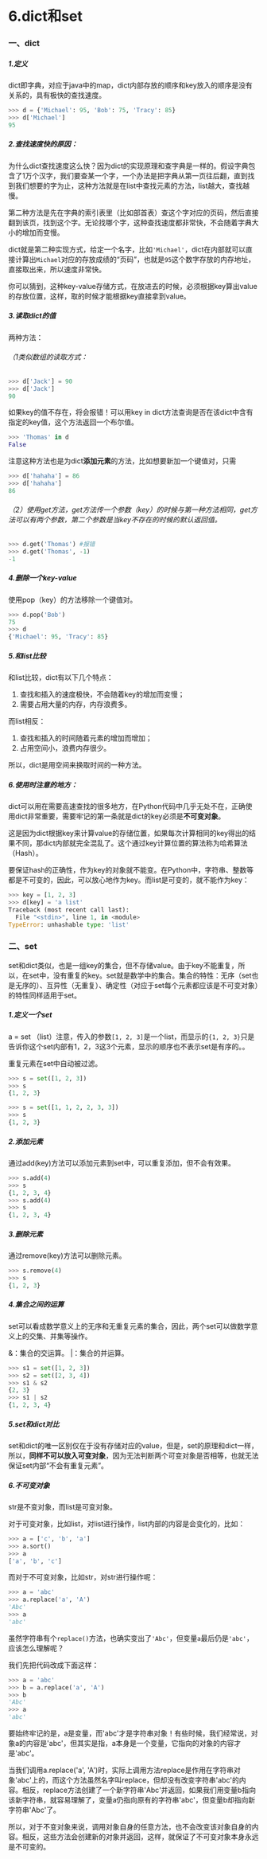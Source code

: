 # 6.dict和set

### 一、dict

##### 1.定义

dict即字典，对应于java中的map，dict内部存放的顺序和key放入的顺序是没有关系的，具有极快的查找速度。

```py
>>> d = {'Michael': 95, 'Bob': 75, 'Tracy': 85}
>>> d['Michael']
95
```

##### 2.查找速度快的原因：

为什么dict查找速度这么快？因为dict的实现原理和查字典是一样的。假设字典包含了1万个汉字，我们要查某一个字，一个办法是把字典从第一页往后翻，直到找到我们想要的字为止，这种方法就是在list中查找元素的方法，list越大，查找越慢。

第二种方法是先在字典的索引表里（比如部首表）查这个字对应的页码，然后直接翻到该页，找到这个字。无论找哪个字，这种查找速度都非常快，不会随着字典大小的增加而变慢。

dict就是第二种实现方式，给定一个名字，比如`'Michael'`，dict在内部就可以直接计算出`Michael`对应的存放成绩的“页码”，也就是`95`这个数字存放的内存地址，直接取出来，所以速度非常快。

你可以猜到，这种key-value存储方式，在放进去的时候，必须根据key算出value的存放位置，这样，取的时候才能根据key直接拿到value。

##### 3.读取dict的值

两种方法：

###### （1类似数组的读取方式：

```py
>>> d['Jack'] = 90
>>> d['Jack']
90
```

如果key的值不存在，将会报错！可以用key in dict方法查询是否在该dict中含有指定的key值，这个方法返回一个布尔值。

```py
>>> 'Thomas' in d
False
```

注意这种方法也是为dict**添加元素**的方法，比如想要新加一个键值对，只需

```py
>>> d['hahaha'] = 86
>>> d['hahaha']
86
```

###### （2）使用get方法，get方法传一个参数（key）的时候与第一种方法相同，get方法可以有两个参数，第二个参数是当key不存在的时候的默认返回值。

```py
>>> d.get('Thomas') #报错
>>> d.get('Thomas', -1)
-1
```

##### 4.删除一个key-value

使用pop（key）的方法移除一个键值对。

```py
>>> d.pop('Bob')
75
>>> d
{'Michael': 95, 'Tracy': 85}
```

##### 5.和list比较

和list比较，dict有以下几个特点：

1. 查找和插入的速度极快，不会随着key的增加而变慢；
2. 需要占用大量的内存，内存浪费多。

而list相反：

1. 查找和插入的时间随着元素的增加而增加；
2. 占用空间小，浪费内存很少。

所以，dict是用空间来换取时间的一种方法。

##### 6.使用时注意的地方：

dict可以用在需要高速查找的很多地方，在Python代码中几乎无处不在，正确使用dict非常重要，需要牢记的第一条就是dict的key必须是**不可变对象**。

这是因为dict根据key来计算value的存储位置，如果每次计算相同的key得出的结果不同，那dict内部就完全混乱了。这个通过key计算位置的算法称为哈希算法（Hash）。

要保证hash的正确性，作为key的对象就不能变。在Python中，字符串、整数等都是不可变的，因此，可以放心地作为key。而list是可变的，就不能作为key：

```py
>>> key = [1, 2, 3]
>>> d[key] = 'a list'
Traceback (most recent call last):
  File "<stdin>", line 1, in <module>
TypeError: unhashable type: 'list'
```

### 二、set

set和dict类似，也是一组key的集合，但不存储value。由于key不能重复，所以，在set中，没有重复的key。set就是数学中的集合。集合的特性：无序（set也是无序的）、互异性（无重复）、确定性（对应于set每个元素都应该是不可变对象）的特性同样适用于set。

##### 1.定义一个set

a = set （list）注意，传入的参数`[1, 2, 3]`是一个list，而显示的`{1, 2, 3}`只是告诉你这个set内部有1，2，3这3个元素，显示的顺序也不表示set是有序的。。

重复元素在set中自动被过滤。

```py
>>> s = set([1, 2, 3])
>>> s
{1, 2, 3}

>>> s = set([1, 1, 2, 2, 3, 3])
>>> s
{1, 2, 3}
```

##### 2.添加元素

通过add\(key\)方法可以添加元素到set中，可以重复添加，但不会有效果。

```py
>>> s.add(4)
>>> s
{1, 2, 3, 4}
>>> s.add(4)
>>> s
{1, 2, 3, 4}
```

##### 3.删除元素

通过remove\(key\)方法可以删除元素。

```py
>>> s.remove(4)
>>> s
{1, 2, 3}
```

##### 4.集合之间的运算

set可以看成数学意义上的无序和无重复元素的集合，因此，两个set可以做数学意义上的交集、并集等操作。

&：集合的交运算。    \|：集合的并运算。

```py
>>> s1 = set([1, 2, 3])
>>> s2 = set([2, 3, 4])
>>> s1 & s2
{2, 3}
>>> s1 | s2
{1, 2, 3, 4}
```

##### 5.set和dict对比

set和dict的唯一区别仅在于没有存储对应的value，但是，set的原理和dict一样，所以，**同样不可以放入可变对象**，因为无法判断两个可变对象是否相等，也就无法保证set内部“不会有重复元素”。

##### 6.不可变对象

str是不变对象，而list是可变对象。

对于可变对象，比如list，对list进行操作，list内部的内容是会变化的，比如：

```py
>>> a = ['c', 'b', 'a']
>>> a.sort()
>>> a
['a', 'b', 'c']
```

而对于不可变对象，比如str，对str进行操作呢：

```py
>>> a = 'abc'
>>> a.replace('a', 'A')
'Abc'
>>> a
'abc'
```

虽然字符串有个`replace()`方法，也确实变出了`'Abc'`，但变量`a`最后仍是`'abc'`，应该怎么理解呢？

我们先把代码改成下面这样：

```py
>>> a = 'abc'
>>> b = a.replace('a', 'A')
>>> b
'Abc'
>>> a
'abc'
```

要始终牢记的是，a是变量，而'abc'才是字符串对象！有些时候，我们经常说，对象a的内容是'abc'，但其实是指，a本身是一个变量，它指向的对象的内容才是'abc'。

当我们调用a.replace\('a', 'A'\)时，实际上调用方法replace是作用在字符串对象'abc'上的，而这个方法虽然名字叫replace，但却没有改变字符串'abc'的内容。相反，replace方法创建了一个新字符串'Abc'并返回，如果我们用变量b指向该新字符串，就容易理解了，变量a仍指向原有的字符串'abc'，但变量b却指向新字符串'Abc'了。

所以，对于不变对象来说，调用对象自身的任意方法，也不会改变该对象自身的内容。相反，这些方法会创建新的对象并返回，这样，就保证了不可变对象本身永远是不可变的。

